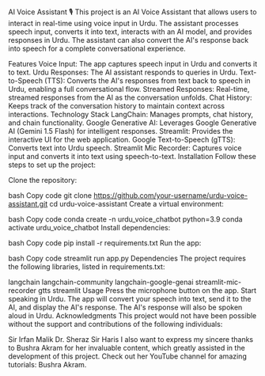 AI Voice Assistant 🎙️
This project is an AI Voice Assistant that allows users to interact in real-time using voice input in Urdu. The assistant processes speech input, converts it into text, interacts with an AI model, and provides responses in Urdu. The assistant can also convert the AI's response back into speech for a complete conversational experience.

Features
Voice Input: The app captures speech input in Urdu and converts it to text.
Urdu Responses: The AI assistant responds to queries in Urdu.
Text-to-Speech (TTS): Converts the AI's responses from text back to speech in Urdu, enabling a full conversational flow.
Streamed Responses: Real-time, streamed responses from the AI as the conversation unfolds.
Chat History: Keeps track of the conversation history to maintain context across interactions.
Technology Stack
LangChain: Manages prompts, chat history, and chain functionality.
Google Generative AI: Leverages Google Generative AI (Gemini 1.5 Flash) for intelligent responses.
Streamlit: Provides the interactive UI for the web application.
Google Text-to-Speech (gTTS): Converts text into Urdu speech.
Streamlit Mic Recorder: Captures voice input and converts it into text using speech-to-text.
Installation
Follow these steps to set up the project:

Clone the repository:

bash
Copy code
git clone https://github.com/your-username/urdu-voice-assistant.git
cd urdu-voice-assistant
Create a virtual environment:

bash
Copy code
conda create -n urdu_voice_chatbot python=3.9
conda activate urdu_voice_chatbot
Install dependencies:

bash
Copy code
pip install -r requirements.txt
Run the app:

bash
Copy code
streamlit run app.py
Dependencies
The project requires the following libraries, listed in requirements.txt:

langchain
langchain-community
langchain-google-genai
streamlit-mic-recorder
gtts
streamlit
Usage
Press the microphone button on the app.
Start speaking in Urdu.
The app will convert your speech into text, send it to the AI, and display the AI's response.
The AI's response will also be spoken aloud in Urdu.
Acknowledgments
This project would not have been possible without the support and contributions of the following individuals:

Sir Irfan Malik
Dr. Sheraz
Sir Haris
I also want to express my sincere thanks to Bushra Akram for her invaluable content, which greatly assisted in the development of this project. Check out her YouTube channel for amazing tutorials: Bushra Akram.

